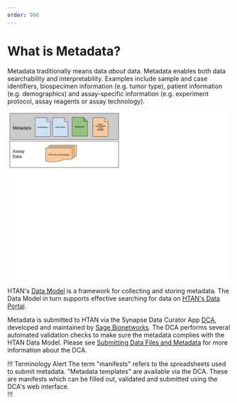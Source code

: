 ```yaml
---
order: 996
---
```


# What is Metadata?

Metadata traditionally means data *about* data.  Metadata enables both data searchability and interpretability. Examples include sample and case identifiers, biospecimen information (e.g. tumor type), patient information (e.g. demographics) and assay-specific information (e.g. experiment protocol, assay reagents or assay technology). 

![Example HTAN Metadata vs Assay Data](../img/metadata.svg)

HTAN's [Data Model](../data_model/overview.md) is a framework for collecting and storing metadata.  The Data Model in turn supports effective searching for data on [HTAN's Data Portal](https://humantumoratlas.org/explore).

Metadata is submitted to HTAN via the Synapse Data Curator App [DCA](https://dca.app.sagebionetworks.org/), developed and maintained by [Sage Bionetworks](https://sagebionetworks.org/).  The DCA performs several automated validation checks to make sure the metadata complies with the HTAN Data Model.  Please see [Submitting Data Files and Metadata](../data_pub_submission/clin_biospec_assay.md) for more information about the DCA.

!!! Terminology Alert
The term "manifests" refers to the spreadsheets used to submit metadata.  "Metadata templates" are available via the DCA.  These are manifests which can be filled out, validated and submitted using the DCA's web interface.  
!!!